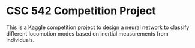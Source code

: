 # CSC 542 Competition Project

This is a Kaggle competition project to design a neural network to classify different locomotion modes based on inertial measurements from individuals.
